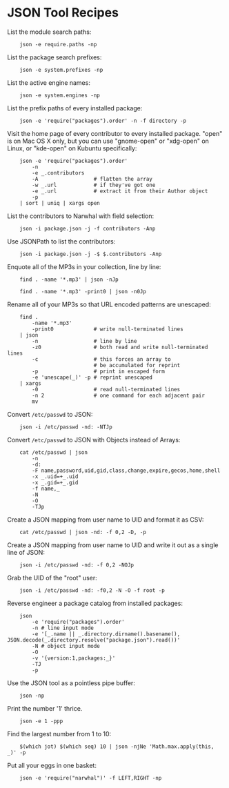 
JSON Tool Recipes
=================

List the module search paths:

        json -e require.paths -np

List the package search prefixes:

        json -e system.prefixes -np

List the active engine names:

        json -e system.engines -np

List the prefix paths of every installed package:

        json -e 'require("packages").order' -n -f directory -p

Visit the home page of every contributor to every installed package.  "open" is
on Mac OS X only, but you can use "gnome-open" or "xdg-open" on Linux, or
"kde-open" on Kubuntu specifically:

        json -e 'require("packages").order'
            -n
            -e _.contributors
            -A                  # flatten the array
            -w _.url            # if they've got one
            -e _.url            # extract it from their Author object
            -p
        | sort | uniq | xargs open

List the contributors to Narwhal with field selection:

        json -i package.json -j -f contributors -Anp

Use JSONPath to list the contributors:

        json -i package.json -j -$ $.contributors -Anp

Enquote all of the MP3s in your collection, line by line:

        find . -name '*.mp3' | json -nJp

        find . -name '*.mp3' -print0 | json -n0Jp

Rename all of your MP3s so that URL encoded patterns are unescaped:

        find .
            -name '*.mp3'
            -print0             # write null-terminated lines
        | json
            -n                  # line by line
            -z0                 # both read and write null-terminated lines
            -c                  # this forces an array to
                                # be accumulated for reprint
            -p                  # print in escaped form
            -e 'unescape(_)' -p # reprint unescaped
        | xargs
            -0                  # read null-terminated lines
            -n 2                # one command for each adjacent pair
            mv

Convert `/etc/passwd` to JSON:

        json -i /etc/passwd -nd: -NTJp

Convert `/etc/passwd` to JSON with Objects instead of Arrays:

        cat /etc/passwd | json
            -n
            -d:
            -F name,password,uid,gid,class,change,expire,gecos,home,shell
            -x _.uid=+_.uid
            -x _.gid=+_.gid
            -f name,_
            -N
            -O
            -TJp

Create a JSON mapping from user name to UID and format it as CSV:

        cat /etc/passwd | json -nd: -f 0,2 -D, -p

Create a JSON mapping from user name to UID and write it out as a single line of JSON:

        json -i /etc/passwd -nd: -f 0,2 -NOJp

Grab the UID of the "root" user:

        json -i /etc/passwd -nd: -f0,2 -N -O -f root -p

Reverse engineer a package catalog from installed packages:

        json
            -e 'require("packages").order'
            -n # line input mode
            -e '[_.name || _.directory.dirname().basename(), JSON.decode(_.directory.resolve("package.json").read())'
            -N # object input mode
            -O
            -v '{version:1,packages:_}'
            -TJ
            -p

Use the JSON tool as a pointless pipe buffer:

        json -np

Print the number '1' thrice.

        json -e 1 -ppp

Find the largest number from 1 to 10:

        $(which jot) $(which seq) 10 | json -njNe 'Math.max.apply(this, _)' -p

Put all your eggs in one basket:

        json -e 'require("narwhal")' -f LEFT,RIGHT -np


